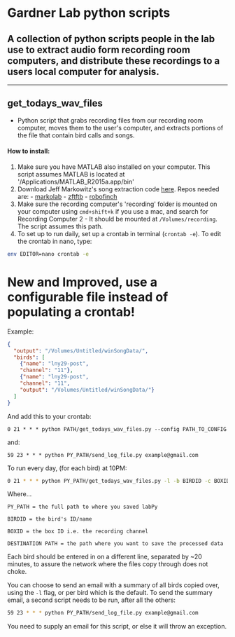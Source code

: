 # Gardner Lab python scripts

## A collection of python scripts people in the lab use to extract audio form recording room computers, and distribute these recordings to a users local computer for analysis.

----

## get_todays_wav_files

- Python script that grabs recording files from our recording room computer, moves them to the user's computer, and extracts portions of the file that contain bird calls and songs.

#### How to install:
  1. Make sure you have MATLAB also installed on your computer. This script assumes MATLAB is located at '/Applications/MATLAB_R2015a.app/bin'
  2. Download Jeff Markowitz's song extraction code [here](https://github.com/jmarkow/). Repos needed are:
    - [markolab](https://github.com/jmarkow/markolab)
    - [zftftb](https://github.com/jmarkow/zftftb)
    - [robofinch](https://github.com/jmarkow/robofinch)
  3. Make sure the recording computer's 'recording' folder is mounted on your computer using `cmd+shift+k` if you use a mac, and search for Recording Computer 2
    - It should be mounted at `/Volumes/recording`. The script assumes this path.
  4. To set up to run daily, set up a crontab in terminal (`crontab -e`). To edit the crontab in nano, type:
  ```bash
  env EDITOR=nano crontab -e
  ```

# New and Improved, use a configurable file instead of populating a crontab!
Example:
```json
{
  "output": "/Volumes/Untitled/winSongData/",
  "birds": [
    {"name": "lny29-post",
    "channel": "11"},
    {"name": "lny29-post",
    "channel": "11",
    "output": "/Volumes/Untitled/winSongData/"}
  ]
}
```
And add this to your crontab:

`0 21 * * * python PATH/get_todays_wav_files.py --config PATH_TO_CONFIG`

and:

`59 23 * * * python PY_PATH/send_log_file.py example@gmail.com`


To run every day, (for each bird) at 10PM:
```bash
0 21 * * * python PY_PATH/get_todays_wav_files.py -l -b BIRDID -c BOXID -d DESTINATION_PATH
```

Where...
```
PY_PATH = the full path to where you saved labPy

BIRDID = the bird's ID/name

BOXID = the box ID i.e. the recording channel

DESTINATION PATH = the path where you want to save the processed data
```

Each bird should be entered in on a different line, separated by ~20 minutes, to assure the network where the files copy through does not choke.

You can choose to send an email with a summary of all birds copied over, using the `-l` flag, or per bird which is the default. To send the summary email, a second script needs to be run, after all the others:

```bash
59 23 * * * python PY_PATH/send_log_file.py example@gmail.com
```

You need to supply an email for this script, or else it will throw an exception.
